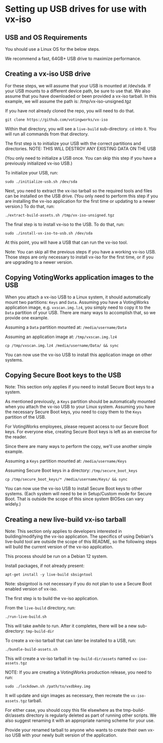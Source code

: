 # Setting up USB drives for use with vx-iso

## USB and OS Requirements

You should use a Linux OS for the below steps.

We recommend a fast, 64GB+ USB drive to maximize performance.

## Creating a vx-iso USB drive

For these steps, we will assume that your USB is mounted at /dev/sda.
If your USB mounts to a different device path, be sure to use that. 
We also assume that you have downloaded or been provided a vx-iso tarball. 
In this example, we will assume the path is: /tmp/vx-iso-unsigned.tgz

If you have not already cloned the repo, you will need to do that.
```
git clone https://github.com/votingworks/vx-iso
```

Within that directory, you will see a `live-build` sub-directory. `cd` into it. You will run all commands from that directory.

The first step is to initialize your USB with the correct partitions and directories.
NOTE: THIS WILL DESTROY ANY EXISTING DATA ON THE USB

(You only need to initialize a USB once. You can skip this step if you have a previously initialized vx-iso USB.)

To initialize your USB, run:
```
sudo ./initialize-usb.sh /dev/sda 
```

Next, you need to extract the vx-iso tarball so the required tools and files can be installed on the USB drive. (You only need to perform this step if you are installing the vx-iso application for the first time or updating to a newer version.) To do that, run:
```
./extract-build-assets.sh /tmp/vx-iso-unsigned.tgz
```

The final step is to install vx-iso to the USB. To do that, run:
```
sudo ./install-vx-iso-to-usb.sh /dev/sda
```

At this point, you will have a USB that can run the vx-iso tool.

Note: You can skip all the previous steps if you have a working vx-iso USB. Those steps are only necessary to install vx-iso for the first time, or if you are upgrading to a newer version.

## Copying VotingWorks application images to the USB

When you attach a vx-iso USB to a Linux system, it should automatically mount two partitions: `Keys` and `Data`. Assuming you have a VotingWorks application image, e.g. `vxscan.img.lz4`, you simply need to copy it to the `Data` partition of your USB. There are many ways to accomplish that, so we provide one example.

Assuming a `Data` partition mounted at: `/media/username/Data`

Assuming an application image at: `/tmp/vxscan.img.lz4`

```
cp /tmp/vxscan.img.lz4 /media/username/Data/ && sync
```

You can now use the vx-iso USB to install this application image on other systems. 

## Copying Secure Boot keys to the USB
Note: This section only applies if you need to install Secure Boot keys to a system.

As mentioned previously, a `Keys` partition should be automatically mounted when you attach the vx-iso USB to your Linux system. Assuming you have the necessary Secure Boot keys, you need to copy them to the `Keys` partition of the USB. 

For VotingWorks employees, please request access to our Secure Boot keys. For everyone else, creating Secure Boot keys is left as an exercise for the reader. 

Since there are many ways to perform the copy, we'll use another simple example.

Assuming a `Keys` partition mounted at: `/media/username/Keys`

Assuming Secure Boot keys in a directory: `/tmp/secure_boot_keys`

```
cp /tmp/secure_boot_keys/* /media/username/Keys/ && sync
```

You can now use the vx-iso USB to install Secure Boot keys to other systems. (Each system will need to be in Setup/Custom mode for Secure Boot. That is outside the scope of this since system BIOSes can vary widely.)

## Creating a new live-build vx-iso tarball

Note: This section only applies to developers interested in building/modifying the vx-iso application. The specifics of using Debian's live-build tool are outside the scope of this README, so the following steps will build the current version of the vx-iso application.

This process should be run on a Debian 12 system.

Install packages, if not already present:
```
apt-get install -y live-build sbsigntool
```

Note: sbsigntool is not necessary if you do not plan to use a Secure Boot enabled version of vx-iso.

The first step is to build the vx-iso application.

From the `live-build` directory, run:
```
./run-live-build.sh
```

This will take awhile to run. After it completes, there will be a new sub-directory: `tmp-build-dir`

To create a vx-iso tarball that can later be installed to a USB, run:
```
./bundle-build-assets.sh
```

This will create a vx-iso tarball in `tmp-build-dir/assets` named `vx-iso-assets.tgz`

NOTE: If you are creating a VotingWorks production release, you need to run:
```
sudo ./lockdown.sh /path/to/vxdbkey.img
```
It will update and sign images as necessary, then recreate the `vx-iso-assets.tgz` tarball.

For either case, you should copy this file elsewhere as the tmp-build-dir/assets directory is regularly deleted as part of running other scripts. We also suggest renaming it with an appropriate naming scheme for your use.

Provide your renamed tarball to anyone who wants to create their own vx-iso USB with your newly built version of the application.

